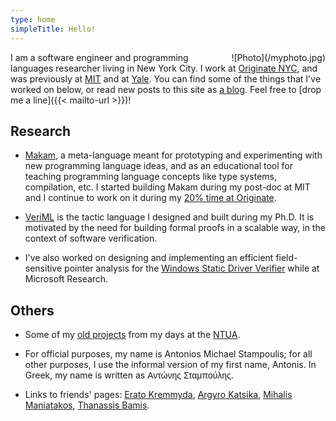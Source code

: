 ```yaml
---
type: home
simpleTitle: Hello!
---
```


<span style="border-radius: 10px; padding: -10px; display: block; overflow: hidden; float: right; padding: 0px; margin-left: 20px;">
![Photo](/myphoto.jpg)
</span>

I am a software engineer and programming languages researcher living in New York City.  I work at
[Originate NYC](http://www.originate.com/), and was previously at [MIT](http://plv.csail.mit.edu/)
and at [Yale](http://cpsc.yale.edu/). You can find some of the things that I've worked on below, or
read new posts to this site as [a blog](/blog). Feel free to [drop me a line]({{< mailto-url >}})!

## Research

* [Makam](/makam), a meta-language meant for prototyping and experimenting with new programming language ideas,
and as an educational tool for teaching programming language concepts like type systems, compilation, etc.
I started building Makam during my post-doc at MIT and I continue to work on it during my
[20% time at Originate](http://www.originate.com/stories/20-percent-time-done-right).

* [VeriML](/veriml) is the tactic language I designed and built during my Ph.D. It is motivated by the need
for building formal proofs in a scalable way, in the context of software verification.

* I've also worked on designing and implementing an efficient field-sensitive pointer analysis for
  the [Windows Static Driver Verifier](http://research.microsoft.com/en-us/projects/slam/) while at
  Microsoft Research.

## Others

* Some of my [old projects](/oldprojects) from my days at the [NTUA](http://www.ece.ntua.gr/).

* For official purposes, my name is Antonios Michael Stampoulis; for all other purposes, I use
the informal version of my first name, Antonis. In Greek, my name is written as <span
style="font-family: 'Helvetica', 'Arial', sans;">Αντώνης Σταμπούλης</span>.

* Links to friends' pages: [Erato Kremmyda](http://www.eratoAkremmyda.com),
  [Argyro Katsika](http://www.ling.uni-potsdam.de/~katsika/),
  [Mihalis Maniatakos](http://nyuad.nyu.edu/en/academics/faculty/michail-maniatakos.html),
  [Thanassis Bamis](http://www.engr.uconn.edu/~bam11008/).
